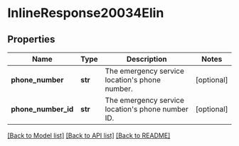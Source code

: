 # InlineResponse20034Elin

## Properties
Name | Type | Description | Notes
------------ | ------------- | ------------- | -------------
**phone_number** | **str** | The emergency service location&#x27;s phone number. | [optional] 
**phone_number_id** | **str** | The emergency service location&#x27;s phone number ID. | [optional] 

[[Back to Model list]](../README.md#documentation-for-models) [[Back to API list]](../README.md#documentation-for-api-endpoints) [[Back to README]](../README.md)

